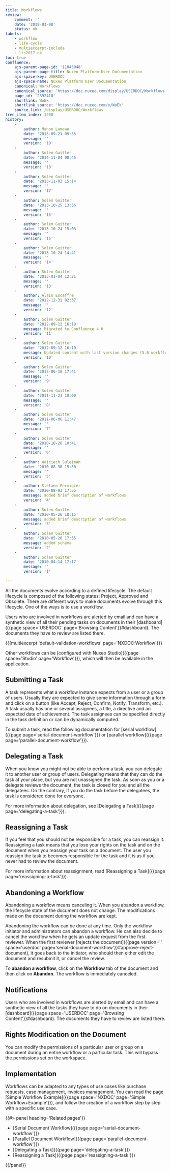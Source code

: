 ```yaml
---
title: Workflows
review:
    comment: ''
    date: '2018-03-08'
    status: ok
labels:
    - workflow
    - life-cycle
    - multiexcerpt-include
    - lts2017-ok
toc: true
confluence:
    ajs-parent-page-id: '11043048'
    ajs-parent-page-title: Nuxeo Platform User Documentation
    ajs-space-key: USERDOC
    ajs-space-name: Nuxeo Platform User Documentation
    canonical: Workflows
    canonical_source: 'https://doc.nuxeo.com/display/USERDOC/Workflows'
    page_id: '2392410'
    shortlink: WoEk
    shortlink_source: 'https://doc.nuxeo.com/x/WoEk'
    source_link: /display/USERDOC/Workflows
tree_item_index: 1200
history:
    -
        author: Manon Lumeau
        date: '2015-09-21 09:35'
        message: ''
        version: '19'
    -
        author: Solen Guitter
        date: '2014-11-04 00:45'
        message: ''
        version: '18'
    -
        author: Solen Guitter
        date: '2013-11-03 15:14'
        message: ''
        version: '17'
    -
        author: Solen Guitter
        date: '2013-10-25 13:56'
        message: ''
        version: '16'
    -
        author: Solen Guitter
        date: '2013-10-24 15:03'
        message: ''
        version: '15'
    -
        author: Solen Guitter
        date: '2013-10-24 14:41'
        message: ''
        version: '14'
    -
        author: Solen Guitter
        date: '2013-01-04 12:21'
        message: ''
        version: '13'
    -
        author: Alain Escaffre
        date: '2012-12-31 02:37'
        message: ''
        version: '12'
    -
        author: Solen Guitter
        date: '2012-09-12 16:19'
        message: Migrated to Confluence 4.0
        version: '11'
    -
        author: Solen Guitter
        date: '2012-09-12 16:19'
        message: Updated content with last version changes (5.6 workflow)
        version: '10'
    -
        author: Solen Guitter
        date: '2012-06-18 17:41'
        message: ''
        version: '9'
    -
        author: Solen Guitter
        date: '2011-11-23 10:00'
        message: ''
        version: '8'
    -
        author: Solen Guitter
        date: '2011-06-06 11:47'
        message: ''
        version: '7'
    -
        author: Solen Guitter
        date: '2010-10-20 10:41'
        message: ''
        version: '6'
    -
        author: Wojciech Sulejman
        date: '2010-08-30 15:50'
        message: ''
        version: '5'
    -
        author: Stéfane Fermigier
        date: '2010-08-03 17:55'
        message: added brief description of workflows
        version: '4'
    -
        author: Solen Guitter
        date: '2010-05-26 18:15'
        message: added brief description of workflows
        version: '3'
    -
        author: Solen Guitter
        date: '2010-05-26 17:55'
        message: added schema
        version: '2'
    -
        author: Solen Guitter
        date: '2010-04-14 17:17'
        message: ''
        version: '1'

---
```

All the documents evolve according to a defined lifecycle. The default lifecycle is composed of the following states: Project, Approved and Obsolete. There are different ways to make documents evolve through this lifecycle. One of the ways is to use a workflow.

Users who are involved in workflows are alerted by email and can have a synthetic view of all their pending tasks on documents in their [dashboard]({{page space='USERDOC' page='Browsing Content'}}#dashboard). The documents they have to review are listed there.

{{{multiexcerpt 'default-validation-workflows' page='NXDOC:Workflow'}}}

Other workflows can be [configured with Nuxeo Studio]({{page space='Studio' page='Workflow'}}), which will then be available in the application.

## Submitting a Task

A task represents what a workflow instance expects from a user or a group of users. Usually they are expected to give some information through a form and click on a button (like Accept, Reject, Confirm, Notify, Transform, etc.). A task usually has one or several assignees, a title, a directive and an expected date of achievement. The task assignees can be specified directly in the task definition or can be dynamically computed.

To submit a task, read the following documentation for [serial workflow]({{page page='serial-document-workflow'}}) or [parallel workflow]({{page page='parallel-document-workflow'}}).

## Delegating a Task

When you know you might not be able to perform a task, you can delegate it to another user or group of users. Delegating means that they can do the task at your place, but you are not unassigned the task. As soon as you or a delegate reviews the document, the task is closed for you and all the delegatees. On the contrary, if you do the task before the delegatees, the task is considered done for everyone.

For more information about delegation, see [Delegating a Task]({{page page='delegating-a-task'}}).

## Reassigning a Task

If you feel that you should not be responsible for a task, you can reassign it. Reassigning a task means that you lose your rights on the task and on the document when you reassign your task on a document. The user you reassign the task to becomes responsible for the task and it is as if you never had to review the document.

For more information about reassignment, read [Reassigning a Task]({{page page='reassigning-a-task'}}).

## Abandoning a Workflow

Abandoning a workflow means canceling it. When you abandon a workflow, the lifecycle state of the document does not change. The modifications made on the document during the workflow are kept.

Abandoning the workflow can be done at any time. Only the workflow initiator and administrators can abandon a workflow. He can also decide to cancel the workflow when he gets an update request from the first reviewer. When the first reviewer [rejects the document]({{page version='' space='userdoc' page='serial-document-workflow'}}#approve-reject-document), it goes back to the initiator, who should then either edit the document and resubmit it, or cancel the review.

To **abandon a workflow**, click on the **Workflow** tab of the document and then click on **Abandon**. The workflow is immediately canceled.

## Notifications

Users who are involved in workflows are alerted by email and can have a synthetic view of all the tasks they have to do on documents in their [dashboard]({{page space='USERDOC' page='Browsing Content'}}#dashboard). The documents they have to review are listed there.

## Rights Modification on the Document

You can modify the permissions of a particular user or group on a document during an entire workflow or a particular task. This will bypass the permissions set on the workspace.

## Implementation

Workflows can be adapted to any types of use cases like purchase requests, case management, invoices management. You can read the page [Simple Workflow Example]({{page space='NXDOC' page='Simple Workflow+Example'}}), and follow the creation of a workflow step by step with a specific use case.

<div class="row" data-equalizer data-equalize-on="medium">
<div class="column medium-6">
{{#> panel heading='Related pages'}}

- [Serial Document Workflow]({{page page='serial-document-workflow'}})
- [Parallel Document Workflow]({{page page='parallel-document-workflow'}})
- [Delegating a Task]({{page page='delegating-a-task'}})
- [Reassigning a Task]({{page page='reassigning-a-task'}})

{{/panel}}
</div>

<div class="column medium-6">

&nbsp;

</div>
</div>

